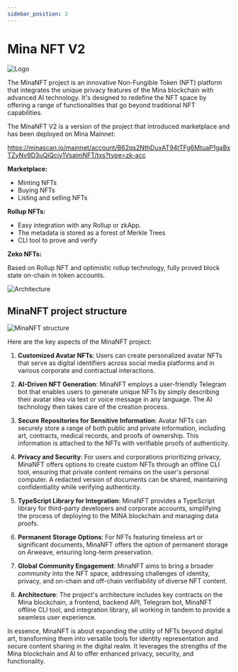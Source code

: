 ```yaml
---
sidebar_position: 3
---
```


# Mina NFT V2

![Logo](/img/cover.png)

The MinaNFT project is an innovative Non-Fungible Token (NFT) platform that integrates the unique privacy features of the Mina blockchain with advanced AI technology. It's designed to redefine the NFT space by offering a range of functionalities that go beyond traditional NFT capabilities.

The MinaNFT V2 is a version of the project that introduced marketplace and has been deployed on Mina Mainnet:

https://minascan.io/mainnet/account/B62qs2NthDuxAT94tTFg6MtuaP1gaBxTZyNv9D3uQiQciy1VsaimNFT/txs?type=zk-acc

**Marketplace:**

- Minting NFTs
- Buying NFTs
- Listing and selling NFTs

**Rollup NFTs:**

- Easy integration with any Rollup or zkApp.
- The metadata is stored as a forest of Merkle Trees
- CLI tool to prove and verify

**Zeko NFTs:**

Based on Rollup NFT and optimistic rollup technology, fully proved block state on-chain in token accounts.

![Architecture](/img/rollup.svg)

## MinaNFT project structure

![MinaNFT structure](/img/structure.png)

Here are the key aspects of the MinaNFT project:

1. **Customized Avatar NFTs**: Users can create personalized avatar NFTs that serve as digital identifiers across social media platforms and in various corporate and contractual interactions.

2. **AI-Driven NFT Generation**: MinaNFT employs a user-friendly Telegram bot that enables users to generate unique NFTs by simply describing their avatar idea via text or voice message in any language. The AI technology then takes care of the creation process.

3. **Secure Repositories for Sensitive Information**: Avatar NFTs can securely store a range of both public and private information, including art, contracts, medical records, and proofs of ownership. This information is attached to the NFTs with verifiable proofs of authenticity.

4. **Privacy and Security**: For users and corporations prioritizing privacy, MinaNFT offers options to create custom NFTs through an offline CLI tool, ensuring that private content remains on the user's personal computer. A redacted version of documents can be shared, maintaining confidentiality while verifying authenticity.

5. **TypeScript Library for Integration**: MinaNFT provides a TypeScript library for third-party developers and corporate accounts, simplifying the process of deploying to the MINA blockchain and managing data proofs.

6. **Permanent Storage Options**: For NFTs featuring timeless art or significant documents, MinaNFT offers the option of permanent storage on Arweave, ensuring long-term preservation.

7. **Global Community Engagement**: MinaNFT aims to bring a broader community into the NFT space, addressing challenges of identity, privacy, and on-chain and off-chain verifiability of diverse NFT content.

8. **Architecture**: The project's architecture includes key contracts on the Mina blockchain, a frontend, backend API, Telegram bot, MinaNFT offline CLI tool, and integration library, all working in tandem to provide a seamless user experience.

In essence, MinaNFT is about expanding the utility of NFTs beyond digital art, transforming them into versatile tools for identity representation and secure content sharing in the digital realm. It leverages the strengths of the Mina blockchain and AI to offer enhanced privacy, security, and functionality.
